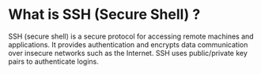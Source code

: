 # What is SSH (Secure Shell) ?

SSH (secure shell) is a secure protocol for accessing remote machines and applications. It provides authentication and encrypts data communication over insecure networks such as the Internet. SSH uses public/private key pairs to authenticate logins.
